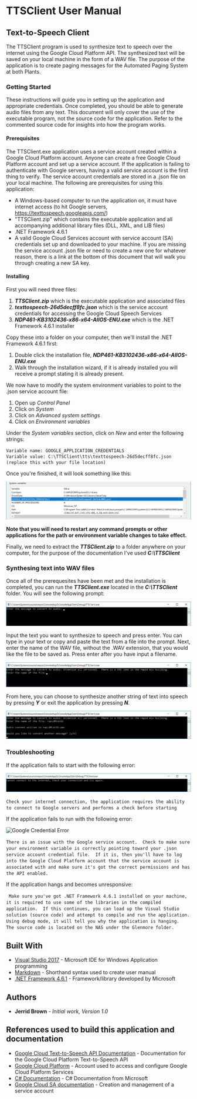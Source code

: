 # TTSClient User Manual

## Text-to-Speech Client

The TTSClient program is used to synthesize text to speech over the internet using the Google Cloud Platform API.  The synthesized text will be saved on your local machine in the form of a WAV file.  The purpose of the application is to create paging messages for the Automated Paging System at both Plants.  

### Getting Started

These instructions will guide you in setting up the application and appropriate credentials.  Once completed, you should be able to generate audio files from any text.  This document will only cover the use of the executable program, not the source code for the application.  Refer to the commented source code for insights into how the program works.

#### Prerequisites

The TTSClient.exe application uses a service account created within a Google Cloud Platform account.  Anyone can create a free Google Cloud Platform account and set up a service account.  If the application is failing to authenticate with Google servers, having a valid service account is the first thing to verify.  The service account credentials are stored in a .json file on your local machine.  The following are prerequisites for using this application:

* A Windows-based computer to run the application on, it must have internet access (to hit Google servers, https://texttospeech.googleapis.com/)
* "TTSClient.zip" which contains the executable application and all accompanying additional library files (DLL, XML, and LIB files)
* .NET Framework 4.6.1
* A valid Google Cloud Services account with service account (SA) credentials set up and downloaded to your machine.  If you are missing the service account .json file or need to create a new one for whatever reason, there is a link at the bottom of this document that will walk you through creating a new SA key.

#### Installing

First you will need three files:

 1. **_TTSClient.zip_** which is the executable application and associated files
 2. **_texttospeech-26d5decff8fc.json_** which is the service account credentials for accessing the Google Cloud Speech Services
 3. **_NDP461-KB3102436-x86-x64-AllOS-ENU.exe_** which is the .NET Framework 4.6.1 installer

Copy these into a folder on your computer, then we'll install the .NET Framework 4.6.1 first:

 1. Double click the installation file, **_NDP461-KB3102436-x86-x64-AllOS-ENU.exe_**
 2. Walk through the installation wizard, if it is already installed you will receive a prompt stating it is already present.

We now have to modify the system environment variables to point to the .json service account file:  

 1. Open up *Control Panel*
 2. Click on *System*
 3. Click on *Advanced system settings*
 4. Click on *Environment variables*

Under the *System variables* section, click on *New* and enter the following strings:

```
Variable name: GOOGLE_APPLICATION_CREDENTIALS
Variable value: C:\TTSClient\tts\texttospeech-26d5decff8fc.json (replace this with your file location)
```  

Once you're finished, it will look something like this:

![Environment Variables](./images/envVariables.png "Environment Variables")

**Note that you will need to restart any command prompts or other applications for the path or environment variable changes to take effect.**

Finally, we need to extract the **_TTSClient.zip_** to a folder anywhere on your computer, for the purpose of the documentation I've used **_C:\TTSClient_**

### Synthesing text into WAV files

Once all of the prerequesites have been met and the installation is completed, you can run the **_TTSClient.exe_** located in the **_C:\TTSClient_** folder.  You will see the following prompt:

![Text Prompt](./images/textPrompt.png "Text Prompt")

Input the text you want to synthesize to speech and press enter.  You can type in your text or copy and paste the text from a file into the prompt.  Next, enter the name of the WAV file, without the .WAV extension, that you would like the file to be saved as.  Press enter after you have input a filename.

![Filename Prompt](./images/filenamePrompt.png "Filename Prompt")

From here, you can choose to synthesize another string of text into speech by pressing **_Y_** or exit the application by pressing **_N_**.

![Create Another File Prompt](./images/anotherPrompt.png "Create Another File Prompt")

### Troubleshooting

If the application fails to start with the following error:

![Cannot connect to Google](./images/noInternet.png "Cannot connect to Google")

``` Check your internet connection, the application requires the ability to connect to Google servers and performs a check before starting ```

If the application fails to run with the following error:

![Google Credential Error](./images/saError1.png "Google Credential Error")

``` There is an issue with the Google service account.  Check to make sure your environment variable is correctly pointing toward your .json service account credential file.  If it is, then you'll have to log into the Google Cloud Platform account that the service account is associated with and make sure it's got the correct permissions and has the API enabled. ```

If the application hangs and becomes unresponsive:

``` Make sure you've got .NET Framework 4.6.1 installed on your machine, it is required to use some of the libraries in the compiled application.  If this continues, you can load up the Visual Studio solution (source code) and attempt to compile and run the application.  Using debug mode, it will tell you why the application is hanging.  The source code is located on the NAS under the Glenmore folder.```

## Built With

* [Visual Studio 2017](https://visualstudio.microsoft.com/vs/) - Microsoft IDE for Windows Application programming
* [Markdown](https://daringfireball.net/projects/markdown/) - Shorthand syntax used to create user manual
* [.NET Framework 4.6.1](https://www.microsoft.com/net/download/dotnet-framework/net461) - Framework/library developed by Microsoft

## Authors

* **Jerrid Brown** - *Initial work, Version 1.0* 

## References used to build this application and documentation

* [Google Cloud Text-to-Speech API Documentation](https://cloud.google.com/text-to-speech/docs/) - Documentation for the Google Cloud Platform Text-to-Speech API
* [Google Cloud Platform](https://cloud.google.com/) - Account used to access and configure Google Cloud Platform Services
* [C# Documentation](https://docs.microsoft.com/en-us/dotnet/csharp/) - C# Documentation from Microsoft
* [Google Cloud SA documentation](http://cloud.google.com/linktoSAcreation) - Creation and management of a service account
